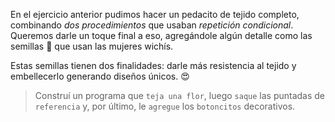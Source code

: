 En el ejercicio anterior pudimos hacer un pedacito de tejido completo, combinando _dos procedimientos_ que usaban _repetición condicional_. Queremos darle un toque final a eso, agregándole algún detalle como las semillas :chestnut: que usan las mujeres wichís. 

Estas semillas tienen dos finalidades: darle más resistencia al tejido y embellecerlo generando diseños únicos. :heart_eyes:

> Construí un programa que `teja una flor`, luego `saque` las puntadas de `referencia` y, por último, le `agregue` los `botoncitos` decorativos. 